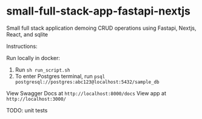 # small-full-stack-app-fastapi-nextjs
Small  full stack application demoing CRUD operations using Fastapi, Nextjs, React, and sqlite

Instructions:

Run locally in docker:
1. Run `sh run_script.sh`
1. To enter Postgres terminal, run `psql postgresql://postgres:abc123@localhost:5432/sample_db`

View Swagger Docs at `http://localhost:8000/docs`
View app at `http://localhost:3000/`

TODO: unit tests